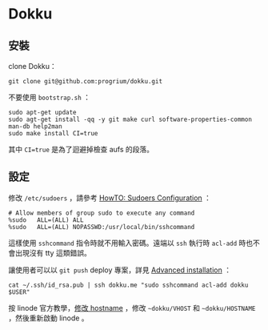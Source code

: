# Dokku

## 安裝

clone Dokku：

```shell
git clone git@github.com:progrium/dokku.git
```

不要使用 `bootstrap.sh` ：

```shell
sudo apt-get update
sudo agt-get install -qq -y git make curl software-properties-common man-db help2man
sudo make install CI=true
```

其中 `CI=true` 是為了迴避掉檢查 aufs 的段落。

## 設定

修改 `/etc/sudoers` ，請參考 [HowTO: Sudoers Configuration](http://ubuntuforums.org/showthread.php?t=1132821) ：

```
# Allow members of group sudo to execute any command
%sudo   ALL=(ALL) ALL
%sudo   ALL=(ALL) NOPASSWD:/usr/local/bin/sshcommand
```

這樣使用 `sshcommand` 指令時就不用輸入密碼。遠端以 `ssh` 執行時 `acl-add` 時也不會出現沒有 tty 這類錯誤。

讓使用者可以以 `git push` deploy 專案，詳見 [Advanced installation](http://progrium.viewdocs.io/dokku/advanced-installation) ：

```shell
cat ~/.ssh/id_rsa.pub | ssh dokku.me "sudo sshcommand acl-add dokku $USER"
```

按 linode 官方教學，[修改 hostname](https://www.linode.com/docs/getting-started) ，修改 `~dokku/VHOST` 和 `~dokku/HOSTNAME` ，然後重新啟動 linode 。

